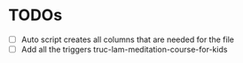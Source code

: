 # TODOs
- [ ] Auto script creates all columns that are needed for the file
- [ ] Add all the triggers truc-lam-meditation-course-for-kids
